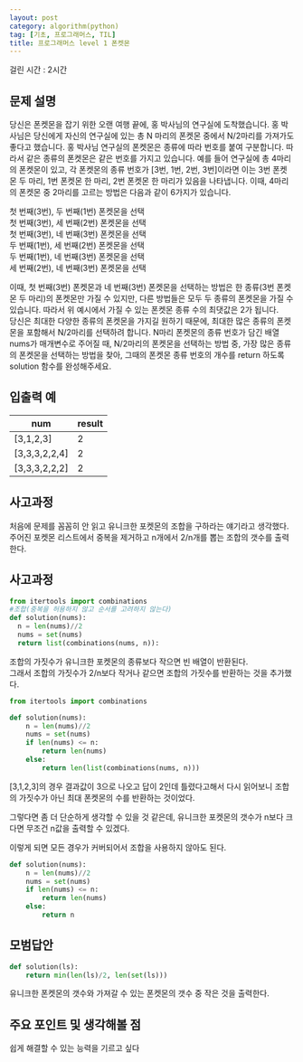 ```yaml
---
layout: post
category: algorithm(python)
tag: [기초, 프로그래머스, TIL]
title: 프로그래머스 level 1 폰켓몬
---
```

걸린 시간 : 2시간 
## 문제 설명

당신은 폰켓몬을 잡기 위한 오랜 여행 끝에, 홍 박사님의 연구실에 도착했습니다. 홍 박사님은 당신에게 자신의 연구실에 있는 총 N 마리의 폰켓몬 중에서 N/2마리를 가져가도 좋다고 했습니다.
홍 박사님 연구실의 폰켓몬은 종류에 따라 번호를 붙여 구분합니다. 따라서 같은 종류의 폰켓몬은 같은 번호를 가지고 있습니다. 예를 들어 연구실에 총 4마리의 폰켓몬이 있고, 각 폰켓몬의 종류 번호가 [3번, 1번, 2번, 3번]이라면 이는 3번 폰켓몬 두 마리, 1번 폰켓몬 한 마리, 2번 폰켓몬 한 마리가 있음을 나타냅니다. 이때, 4마리의 폰켓몬 중 2마리를 고르는 방법은 다음과 같이 6가지가 있습니다.  

첫 번째(3번), 두 번째(1번) 폰켓몬을 선택  
첫 번째(3번), 세 번째(2번) 폰켓몬을 선택  
첫 번째(3번), 네 번째(3번) 폰켓몬을 선택  
두 번째(1번), 세 번째(2번) 폰켓몬을 선택  
두 번째(1번), 네 번째(3번) 폰켓몬을 선택  
세 번째(2번), 네 번째(3번) 폰켓몬을 선택  

이때, 첫 번째(3번) 폰켓몬과 네 번째(3번) 폰켓몬을 선택하는 방법은 한 종류(3번 폰켓몬 두 마리)의 폰켓몬만 가질 수 있지만, 다른 방법들은 모두 두 종류의 폰켓몬을 가질 수 있습니다. 따라서 위 예시에서 가질 수 있는 폰켓몬 종류 수의 최댓값은 2가 됩니다.  
당신은 최대한 다양한 종류의 폰켓몬을 가지길 원하기 때문에, 최대한 많은 종류의 폰켓몬을 포함해서 N/2마리를 선택하려 합니다. N마리 폰켓몬의 종류 번호가 담긴 배열 nums가 매개변수로 주어질 때, N/2마리의 폰켓몬을 선택하는 방법 중, 가장 많은 종류의 폰켓몬을 선택하는 방법을 찾아, 그때의 폰켓몬 종류 번호의 개수를 return 하도록 solution 함수를 완성해주세요.  

## 입출력 예

<table>
  <thead>
    <tr>
      <th>num</th>
      <th>result</th>
    </tr>
  </thead>
  <tbody>
    <tr>
      <td>[3,1,2,3]</td>
      <td>2</td>
    </tr>
    <tr>
      <td>[3,3,3,2,2,4]</td>
      <td>2</td>
    </tr>
    <tr>
      <td>[3,3,3,2,2,2]</td>
      <td>2</td>
    </tr>
  </tbody>
</table>

## 사고과정

처음에 문제를 꼼꼼히 안 읽고 유니크한 포켓몬의 조합을 구하라는 얘기라고 생각했다.  
주어진 포켓몬 리스트에서 중복을 제거하고 n개에서 2/n개를 뽑는 조합의 갯수를 출력한다.

## 사고과정

```python
from itertools import combinations
#조합(중복을 허용하지 않고 순서를 고려하지 않는다)
def solution(nums):
  n = len(nums)//2
  nums = set(nums)
  return list(combinations(nums, n)):
```

조합의 가짓수가 유니크한 포켓몬의 종류보다 작으면 빈 배열이 반환된다.  
그래서 조합의 가짓수가 2/n보다 작거나 같으면 조합의 가짓수를 반환하는 것을 추가했다.

```python
from itertools import combinations

def solution(nums):
    n = len(nums)//2
    nums = set(nums)
    if len(nums) <= n:
        return len(nums)
    else:
        return len(list(combinations(nums, n)))
```

\[3,1,2,3]의 경우 결과값이 3으로 나오고 답이 2인데 틀렸다고해서 다시 읽어보니 조합의 가짓수가 아닌 최대 폰켓몬의 수를 반환하는 것이었다.  

그렇다면 좀 더 단순하게 생각할 수 있을 것 같은데, 유니크한 포켓몬의 갯수가 n보다 크다면 무조건 n값을 출력할 수 있겠다. 

이렇게 되면 모든 경우가 커버되어서 조합을 사용하지 않아도 된다. 

```python
def solution(nums):
    n = len(nums)//2
    nums = set(nums)
    if len(nums) <= n:
        return len(nums)
    else:
        return n
```


## 모범답안

```python
def solution(ls):
    return min(len(ls)/2, len(set(ls)))
```
유니크한 폰켓몬의 갯수와 가져갈 수 있는 폰켓몬의 갯수 중 작은 것을 출력한다.

## 주요 포인트 및 생각해볼 점

쉽게 해결할 수 있는 능력을 기르고 싶다 